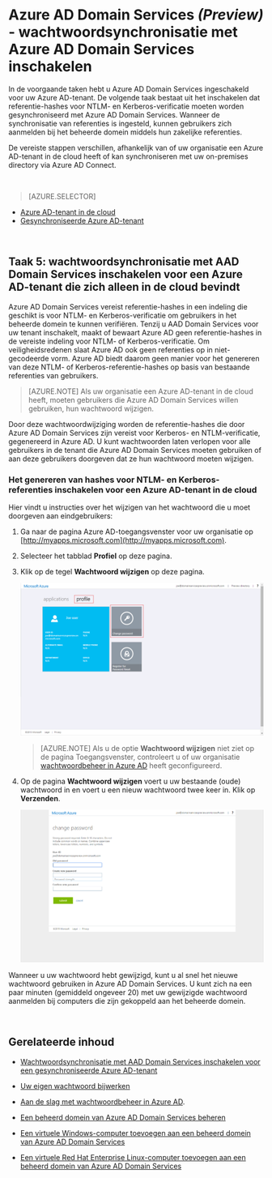<properties
    pageTitle="Azure AD Domain Services: wachtwoordsynchronisatie inschakelen | Microsoft Azure"
    description="Aan de slag met Azure Active Directory Domain Services"
    services="active-directory-ds"
    documentationCenter=""
    authors="mahesh-unnikrishnan"
    manager="stevenpo"
    editor="curtand"/>

<tags
    ms.service="active-directory-ds"
    ms.workload="identity"
    ms.tgt_pltfrm="na"
    ms.devlang="na"
    ms.topic="get-started-article"
    ms.date="09/08/2016"
    ms.author="maheshu"/>

# Azure AD Domain Services *(Preview)* - wachtwoordsynchronisatie met Azure AD Domain Services inschakelen
In de voorgaande taken hebt u Azure AD Domain Services ingeschakeld voor uw Azure AD-tenant. De volgende taak bestaat uit het inschakelen dat referentie-hashes voor NTLM- en Kerberos-verificatie moeten worden gesynchroniseerd met Azure AD Domain Services. Wanneer de synchronisatie van referenties is ingesteld, kunnen gebruikers zich aanmelden bij het beheerde domein middels hun zakelijke referenties.

De vereiste stappen verschillen, afhankelijk van of uw organisatie een Azure AD-tenant in de cloud heeft of kan synchroniseren met uw on-premises directory via Azure AD Connect.

<br>

> [AZURE.SELECTOR]
- [Azure AD-tenant in de cloud](active-directory-ds-getting-started-password-sync.md)
- [Gesynchroniseerde Azure AD-tenant](active-directory-ds-getting-started-password-sync-synced-tenant.md)

<br>


## Taak 5: wachtwoordsynchronisatie met AAD Domain Services inschakelen voor een Azure AD-tenant die zich alleen in de cloud bevindt
Azure AD Domain Services vereist referentie-hashes in een indeling die geschikt is voor NTLM- en Kerberos-verificatie om gebruikers in het beheerde domein te kunnen verifiëren. Tenzij u AAD Domain Services voor uw tenant inschakelt, maakt of bewaart Azure AD geen referentie-hashes in de vereiste indeling voor NTLM- of Kerberos-verificatie. Om veiligheidsredenen slaat Azure AD ook geen referenties op in niet-gecodeerde vorm. Azure AD biedt daarom geen manier voor het genereren van deze NTLM- of Kerberos-referentie-hashes op basis van bestaande referenties van gebruikers.

> [AZURE.NOTE] Als uw organisatie een Azure AD-tenant in de cloud heeft, moeten gebruikers die Azure AD Domain Services willen gebruiken, hun wachtwoord wijzigen.

Door deze wachtwoordwijziging worden de referentie-hashes die door Azure AD Domain Services zijn vereist voor Kerberos- en NTLM-verificatie, gegenereerd in Azure AD. U kunt wachtwoorden laten verlopen voor alle gebruikers in de tenant die Azure AD Domain Services moeten gebruiken of aan deze gebruikers doorgeven dat ze hun wachtwoord moeten wijzigen.


### Het genereren van hashes voor NTLM- en Kerberos-referenties inschakelen voor een Azure AD-tenant in de cloud
Hier vindt u instructies over het wijzigen van het wachtwoord die u moet doorgeven aan eindgebruikers:

1. Ga naar de pagina Azure AD-toegangsvenster voor uw organisatie op [http://myapps.microsoft.com](http://myapps.microsoft.com).

2. Selecteer het tabblad **Profiel** op deze pagina.

3. Klik op de tegel **Wachtwoord wijzigen** op deze pagina.

    ![Maak een virtueel netwerk voor Azure AD Domain Services.](./media/active-directory-domain-services-getting-started/user-change-password.png)

    > [AZURE.NOTE] Als u de optie **Wachtwoord wijzigen** niet ziet op de pagina Toegangsvenster, controleert u of uw organisatie [wachtwoordbeheer in Azure AD](../active-directory/active-directory-passwords-getting-started.md) heeft geconfigureerd.

4. Op de pagina **Wachtwoord wijzigen** voert u uw bestaande (oude) wachtwoord in en voert u een nieuw wachtwoord twee keer in. Klik op **Verzenden**.

    ![Maak een virtueel netwerk voor Azure AD Domain Services.](./media/active-directory-domain-services-getting-started/user-change-password2.png)

Wanneer u uw wachtwoord hebt gewijzigd, kunt u al snel het nieuwe wachtwoord gebruiken in Azure AD Domain Services. U kunt zich na een paar minuten (gemiddeld ongeveer 20) met uw gewijzigde wachtwoord aanmelden bij computers die zijn gekoppeld aan het beheerde domein.

<br>

## Gerelateerde inhoud

- [Wachtwoordsynchronisatie met AAD Domain Services inschakelen voor een gesynchroniseerde Azure AD-tenant](active-directory-ds-getting-started-password-sync-synced-tenant.md)

- [Uw eigen wachtwoord bijwerken](../active-directory/active-directory-passwords-update-your-own-password.md)

- [Aan de slag met wachtwoordbeheer in Azure AD](../active-directory/active-directory-passwords-getting-started.md).

- [Een beheerd domein van Azure AD Domain Services beheren](active-directory-ds-admin-guide-administer-domain.md)

- [Een virtuele Windows-computer toevoegen aan een beheerd domein van Azure AD Domain Services](active-directory-ds-admin-guide-join-windows-vm.md)

- [Een virtuele Red Hat Enterprise Linux-computer toevoegen aan een beheerd domein van Azure AD Domain Services](active-directory-ds-admin-guide-join-rhel-linux-vm.md)



<!--HONumber=sep16_HO2-->


